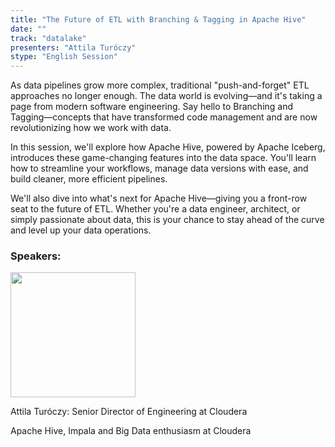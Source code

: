 ```yaml
---
title: "The Future of ETL with Branching & Tagging in Apache Hive"
date: ""
track: "datalake"
presenters: "Attila Turóczy"
stype: "English Session"
---
```


As data pipelines grow more complex, traditional "push-and-forget" ETL approaches no longer enough. The data world is evolving—and it's taking a page from modern software engineering. Say hello to Branching and Tagging—concepts that have transformed code management and are now revolutionizing how we work with data.

In this session, we'll explore how Apache Hive, powered by Apache Iceberg, introduces these game-changing features into the data space. You'll learn how to streamline your workflows, manage data versions with ease, and build cleaner, more efficient pipelines.

We'll also dive into what's next for Apache Hive—giving you a front-row seat to the future of ETL. Whether you're a data engineer, architect, or simply passionate about data, this is your chance to stay ahead of the curve and level up your data operations.

### Speakers:


<img src="https://sessionize.com/image/eaac-400o400o1-4tyV3Kp9qDQ4mSJ4t3tDoV.jpg" width="200" /><br/>

Attila Turóczy: Senior Director of Engineering at Cloudera

Apache Hive, Impala and Big Data enthusiasm at Cloudera

